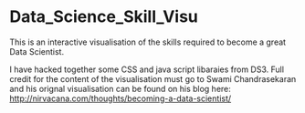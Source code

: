 Data_Science_Skill_Visu
=======================

This is an interactive visualisation of the skills required to become a great Data Scientist.

I have hacked together some CSS and java script libaraies from DS3. Full credit for the content of the visualisation must go to Swami Chandrasekaran and his orignal visualisation can be found on his blog here: 
http://nirvacana.com/thoughts/becoming-a-data-scientist/
